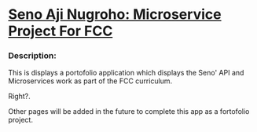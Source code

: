 
# [Seno Aji Nugroho: Microservice Project For FCC](https://www.freecodecamp.org/learn/apis-and-microservices/apis-and-microservices-projects/timestamp-microservice)


### Description: 
This is displays a portofolio application which displays the Seno' API and Microservices work as part of the FCC curriculum.

Right?.

Other pages will be added in the future to complete this app as a fortofolio project.